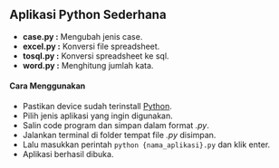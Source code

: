 ## Aplikasi Python Sederhana

-  **case.py :** Mengubah jenis case.
-  **excel.py :** Konversi file spreadsheet.
-  **tosql.py :** Konversi spreadsheet ke sql.
-  **word.py :** Menghitung jumlah kata.

#### Cara Menggunakan

-  Pastikan device sudah terinstall [Python](https://www.python.org/).
-  Pilih jenis aplikasi yang ingin digunakan.
-  Salin code program dan simpan dalam format _.py_.
-  Jalankan terminal di folder tempat file _.py_ disimpan.
-  Lalu masukkan perintah `python {nama_aplikasi}.py` dan klik enter.
-  Aplikasi berhasil dibuka.